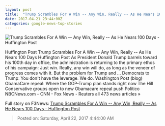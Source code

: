 ```yaml
---
layout: post
title:  "Trump Scrambles For A Win -- Any Win, Really -- As He Nears 100 Days - Huffington Post"
date: 2017-04-21 23:44:00Z
categories: google-news-top-stories
---
```


![Trump Scrambles For A Win -- Any Win, Really -- As He Nears 100 Days - Huffington Post](http://img.huffingtonpost.com/asset/2000_1000/58fa78941c00003a00e810ea.jpeg?cache=1ypyqaybzy)

Huffington Post Trump Scrambles For A Win -- Any Win, Really -- As He Nears 100 Days Huffington Post As President Donald Trump barrels toward his 100th day in office, the administration is returning to the primary ethos of his campaign: Just win. Really, any win will do, as long as the veneer of progress comes with it. But the problem for Trump and ... Democrats to Trump: You don't have the leverage. We do. Washington Post (blog) ObamaCare repeal: Where the GOP-Trump plan stands right now The Hill Conservative groups open to new Obamacare repeal push Politico NBCNews.com - CNN - Fox News - Reuters all 473 news articles »


Full story on F3News: [Trump Scrambles For A Win -- Any Win, Really -- As He Nears 100 Days - Huffington Post](http://www.f3nws.com/n/tqnUaB)

> Posted on: Saturday, April 22, 2017 4:44:00 AM
